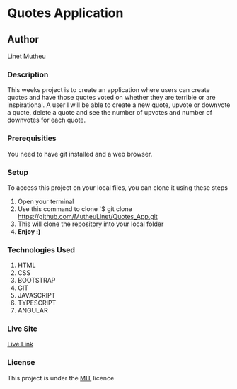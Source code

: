 # Quotes Application

## Author

Linet Mutheu

### Description

This weeks project is to create an application where users can create quotes and have those quotes voted on whether they are terrible or are inspirational. A user I will be able to create a new quote, upvote or downvote a quote, delete a quote and see the number of upvotes and number of downvotes for each quote.

### Prerequisities

You need to have git installed and a web browser.

### Setup

To access this project on your local files, you can clone it using these steps

1. Open your terminal
2. Use this command to clone `$ git clone
   https://github.com/MutheuLinet/Quotes_App.git
3. This will clone the repository into your local folder
4. **Enjoy :)**

### Technologies Used

1. HTML
2. CSS
3. BOOTSTRAP
4. GIT
5. JAVASCRIPT
6. TYPESCRIPT
7. ANGULAR

### Live Site

[Live Link](https://mutheulinet.github.io/Quotes_App/)

### License

This project is under the [MIT](LICENSE) licence

